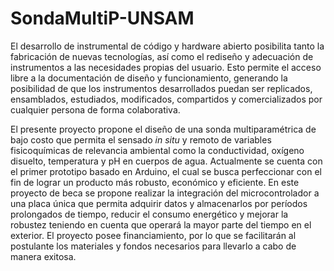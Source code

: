 # SondaMultiP-UNSAM

El desarrollo de instrumental de código y hardware abierto posibilita tanto la fabricación de nuevas tecnologías, así como el rediseño y adecuación de instrumentos a las necesidades propias del usuario. Esto permite el acceso libre a la documentación de diseño y funcionamiento, generando la posibilidad de que los instrumentos desarrollados puedan ser replicados, ensamblados, estudiados, modificados, compartidos y comercializados por cualquier persona de forma colaborativa. 

El presente proyecto propone el diseño de una sonda multiparamétrica de bajo costo que permita el sensado _in situ_ y remoto de variables fisicoquímicas de relevancia ambiental como la conductividad, oxígeno disuelto, temperatura y pH en cuerpos de agua. Actualmente se cuenta con el primer prototipo basado en Arduino, el cual se busca perfeccionar con el fin de lograr un producto más robusto, económico y eficiente. En este proyecto de beca se propone realizar la integración del microcontrolador a una placa única que permita adquirir datos y almacenarlos por períodos prolongados de tiempo, reducir el consumo energético y mejorar la robustez teniendo en cuenta que operará la mayor parte del tiempo en el exterior. El proyecto posee financiamiento, por lo que se facilitarán al postulante los materiales y fondos necesarios para llevarlo a cabo de manera exitosa.

